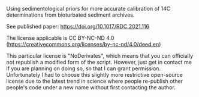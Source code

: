 Using sedimentological priors for more accurate calibration of 14C determinations from bioturbated sediment archives.

See published paper: https://doi.org/10.1017/RDC.2021.116 

The license applicable is CC BY-NC-ND 4.0 (https://creativecommons.org/licenses/by-nc-nd/4.0/deed.en)

This particular license is "NoDerivates", which means that you can officially not republish a modified form of the script. However, just get in contact me if you are planning on doing so, so that I can grant permission. Unfortunately I had to choose this slightly more restrictive open-source license due to the latest trend in science where people re-publish other people's code under a new name without first contacting the author.
